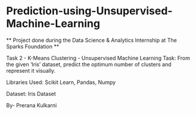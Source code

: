 # Prediction-using-Unsupervised-Machine-Learning
** Project done during the Data Science & Analytics Internship at The Sparks Foundation **

Task 2 - K-Means Clustering - Unsupervised Machine Learning
Task: From the given ‘Iris’ dataset, predict the optimum number of clusters and represent it visually.

Libraries Used: Scikit Learn, Pandas, Numpy

Dataset: Iris Dataset

By- Prerana Kulkarni
